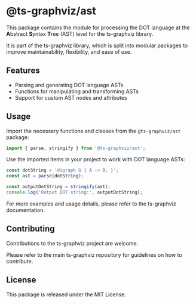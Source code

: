 # @ts-graphviz/ast

This package contains the module for processing the DOT language at the **A**bstract **S**yntax **T**ree (AST) level for the ts-graphviz library.

It is part of the ts-graphviz library, which is split into modular packages to improve maintainability, flexibility, and ease of use.

## Features

- Parsing and generating DOT language ASTs
- Functions for manipulating and transforming ASTs
- Support for custom AST nodes and attributes

## Usage

Import the necessary functions and classes from the `@ts-graphviz/ast` package:

```ts
import { parse, stringify } from '@ts-graphviz/ast';
```

Use the imported items in your project to work with DOT language ASTs:

```ts
const dotString = 'digraph G { A -> B; }';
const ast = parse(dotString);

const outputDotString = stringify(ast);
console.log('Output DOT string:', outputDotString);
```

For more examples and usage details, please refer to the ts-graphviz documentation.


## Contributing

Contributions to the ts-graphviz project are welcome.

Please refer to the main ts-graphviz repository for guidelines on how to contribute.

## License

This package is released under the MIT License.
